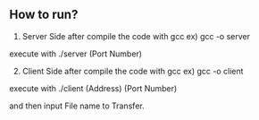 How to run?
----------------------------
1. Server Side
after compile the code with gcc ex) gcc -o server

execute with ./server (Port Number)


2. Client Side
after compile the code with gcc ex) gcc -o client

execute with ./client (Address) (Port Number)

and then input File name to Transfer.

